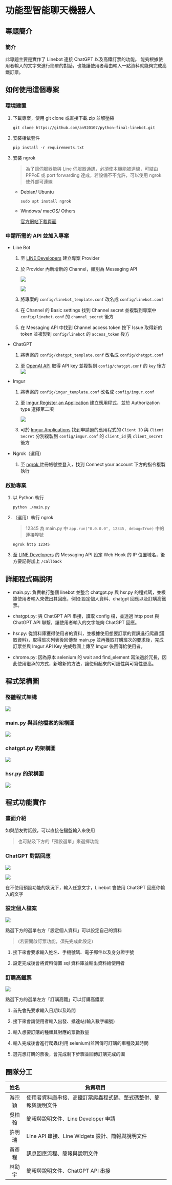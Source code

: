 # 功能型智能聊天機器人

## 專題簡介

### 簡介

此專題主要是實作了 Linebot 連接 ChatGPT 以及高鐵訂票的功能。
能夠根據使用者輸入的文字來進行簡單的對話，也能讓使用者藉由輸入一點資料就能夠完成高鐵訂票。

## 如何使用這個專案

### 環境建置

1. 下載專案，使用 git clone 或直接下載 zip 並解壓縮
   
   ```shell
   git clone https://github.com/an920107/python-final-linebot.git
   ```

2. 安裝相依套件
   
   ```shell
   pip install -r requirements.txt
   ```

3. 安裝 ngrok
   
   > 為了讓伺服器能與 Line 伺服器通訊，必須使本機能被連線，可結由 PPPoE 或 port forwarding 達成，若設備不不允許，可以使用 ngrok 使外部可連線
   
   - Debian/ Ubuntu
     
     ```shell
     sudo apt install ngrok
     ```
   
   - Windows/ macOS/ Others
     
     [官方網站下載頁面](https://ngrok.com/download)

### 申請所需的 API 並加入專案

- Line Bot
  
  1. 至 [LINE Developers](https://developers.line.biz/console) 建立專案 Provider
  
  2. 於 Provider 內新增新的 Channel，類別為 Messaging API
     
     ![](https://hackmd.io/_uploads/BkeKxBfUn.png)
     
     ![](https://hackmd.io/_uploads/SkDPxSGI2.png)
  
  3. 將專案的 `config/linebot_template.conf` 改名成 `config/linebot.conf`
  
  4. 在 Channel 的 Basic settings 找到 Channel secret 並複製到專案中 `config/linebot.conf` 的 `channel_secret` 後方
  
  5. 在 Messaging API 中找到 Channel access token 按下 Issue 取得新的 token 並複製到 `config/linebot` 的 `access_token` 後方

- ChatGPT
  
  1. 將專案的 `config/chatgpt_template.conf` 改名成 `config/chatgpt.conf`
  
  2. 至 [OpenAI API](https://platform.openai.com/account/api-keys) 取得 API key 並複製到 `config/chatgpt.conf` 的 `key` 後方
     ![](https://hackmd.io/_uploads/BJPl-HfL3.png)

- Imgur
  
  1. 將專案的 `config/imgur_template.conf` 改名成 `config/imgur.conf`
  
  2. 至 [Imgur Register an Application](https://api.imgur.com/oauth2/addclient) 建立應用程式，並於 Authorization type 選擇第二項
     
     ![](https://s2.loli.net/2023/05/28/xoJYWr3i94QTPRc.png)
  
  3. 可於 [Imgur Applications](https://imgur.com/account/settings/apps) 找到申請過的應用程式的 `Client ID` 與 `Client Secret` 分別複製到 `config/imgur.conf` 的 `client_id` 與 `client_secret` 後方

- Ngrok（選用）
  
  1. 至 [ngrok ](https://dashboard.ngrok.com/get-started/setup) 註冊帳號並登入，找到 Connect your account 下方的指令複製執行

### 啟動專案

1. 以 Python 執行
   
   ```shell
   python ./main.py
   ```

2. （選用）執行 ngrok
   
   > 12345 為 main.py 中 `app.run("0.0.0.0", 12345, debug=True)` 中的連接埠號
   
   ```shell
   ngrok http 12345
   ```

3. 至 [LINE Developers](https://developers.line.biz/console) 的 Messaging API 設定 Web Hook 的 IP 位置域名，後方要記得加上 `/callback`

## 詳細程式碼說明

- main.py: 負責執行整個 linebot 並整合 chatgpt.py 與 hsr.py 的程式碼，並根據使用者輸入來做出其回應，例如:設定個人資料、chatgpt 回應以及訂購高鐵票。

- chatgpt.py: 與 ChatGPT API 串接，讀取 config 檔，並透過 http post 與 ChatGPT API 聯繫，讓使用者輸入的文字能夠 ChatGPT 回應。

- hsr.py: 從資料庫獲得使用者的資料，並根據使用想要訂票的資訊進行爬蟲(獲取資料)，取得班次列表後回傳至 main.py 並再獲取訂購班次的要求後，完成訂票並與 Imgur API Key 完成截圖上傳至 Imgur 後回傳給使用者。

- chrome.py: 因為原本 selenium 的 wait and find_element 寫法過於冗長，因此使用繼承的方式，新增新的方法，讓使用起來的可讀性與可寫性更高。

## 程式架構圖

### 整體程式架構

![](https://hackmd.io/_uploads/ryZNJHMLn.png)

### main.py 與其他檔案的架構圖

![](https://hackmd.io/_uploads/S1NvyHGIh.png)

### chatgpt.py 的架構圖

![](https://hackmd.io/_uploads/H1-6kSzL2.png)

### hsr.py 的架構圖

![](https://hackmd.io/_uploads/HyDygSMLn.png)

## 程式功能實作

### 畫面介紹

如與朋友對話般，可以直接在鍵盤輸入來使用

> 也可點及下方的「預設選單」來選擇功能

### ChatGPT 對話回應

![](https://i.imgur.com/TkWJ5Oi.png)

![](https://i.imgur.com/3LjVtHS.png)

在不使用預設功能的狀況下，輸入任意文字，Linebot 會使用 ChatGPT 回應你輸入的文字

### 設定個人檔案

![](https://hackmd.io/_uploads/SylBOxrGIh.png)

點選下方的選單右方「設定個人資料」可以設定自己的資料

> (若要開啟訂票功能，須先完成此設定)

1. 接下來會要求輸入姓名、手機號碼、電子郵件以及身分證字號

2. 設定完成後會將資料傳置 sql 資料庫並輸出資料給使用者

### 訂購高鐵票

![](https://hackmd.io/_uploads/BkDxbHzIh.png)

點選下方的選單左方「訂購高鐵」可以訂購高鐵票

1. 首先會先要求輸入日期以及時間

2. 接下來會請使用者輸入出發、抵達站(輸入數字編號)

3. 輸入想要訂購的種類其對應的票數數量

4. 輸入完成後會進行爬蟲(利用  selenium)並回傳可訂購的車種及其時間

5. 選完想訂購的票後，會完成剩下步驟並回傳訂購完成的圖

## 團隊分工

| 姓名  | 負責項目                                |
|:---:| ----------------------------------- |
| 游宗穎 | 使用者資料庫串接、高鐵訂票爬蟲程式碼、整式碼整併、簡報與說明文件    |
| 吳柏翰 | 簡報與說明文件、Line Developer 申請           |
| 許明瑞 | Line API 串接、Line Widgets 設計、簡報與說明文件 |
| 黃彥程 | 訊息回應流程、簡報與說明文件                      |
| 林劭宇 | 簡報與說明文件、ChatGPT API 串接              |
